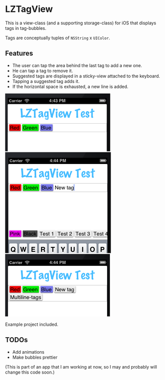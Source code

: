 # LZTagView

This is a view-class (and a supporting storage-class) for iOS that displays tags in tag-bubbles.

Tags are conceptually tuples of `NSString` x `UIColor`.

## Features

* The user can tap the area behind the last tag to add a new one.
* He can tap a tag to remove it.
* Suggested tags are displayed in a sticky-view attached to the keyboard. 
* Tapping a suggested tag adds it.
* If the horizontal space is exhausted, a new line is added.

![LZTagView](images/lztagview1.png "LZTagView")
![LZTagView](images/lztagview2.png "LZTagView")
![LZTagView](images/lztagview3.png "LZTagView")

Example project included.

## TODOs

* Add animations
* Make bubbles prettier

(This is part of an app that I am working at now, so I may and probably will change this code soon.)
